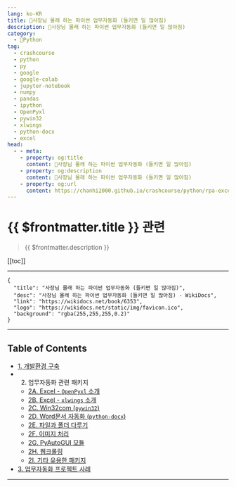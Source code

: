 ```yaml
---
lang: ko-KR
title: 🐍사장님 몰래 하는 파이썬 업무자동화 (들키면 일 많아짐)
description: 🐍사장님 몰래 하는 파이썬 업무자동화 (들키면 일 많아짐)
category:
  - 🐍Python
tag: 
  - crashcourse
  - python
  - py
  - google
  - google-colab
  - jupyter-notebook
  - numpy
  - pandas
  - ipython
  - OpenPyxl
  - pywin32
  - xlwings
  - python-docx
  - excel
head:
  - - meta:
    - property: og:title
      content: 🐍사장님 몰래 하는 파이썬 업무자동화 (들키면 일 많아짐)
    - property: og:description
      content: 🐍사장님 몰래 하는 파이썬 업무자동화 (들키면 일 많아짐)
    - property: og:url
      content: https://chanhi2000.github.io/crashcourse/python/rpa-excel.html
---
```


# {{ $frontmatter.title }} 관련

> {{ $frontmatter.description }}

[[toc]]

---

```component VPCard
{
  "title": "사장님 몰래 하는 파이썬 업무자동화 (들키면 일 많아짐)",
  "desc": "사장님 몰래 하는 파이썬 업무자동화 (들키면 일 많아짐) - WikiDocs",
  "link": "https://wikidocs.net/book/6353",
  "logo": "https://wikidocs.net/static/img/favicon.ico",
  "background": "rgba(255,255,255,0.2)"
}
```

---

## Table of Contents

- [1. 개발환경 구축](01.md)
- 2. 업무자동화 관련 패키지
  - [2A. Excel - `OpenPyxl` 소개](02a.md)
  - [2B. Excel - `xlwings` 소개](02b.md)
  - [2C. Win32com (`pywin32`)](02c.md)
  - [2D. Word문서 자동화 (`python-docx`)](02d.md)
  - [2E. 파일과 폴더 다루기](02e.md)
  - [2F. 이미지 처리](02f.md)
  - [2G. PyAutoGUI 모듈](02g.md)
  - [2H. 웹크롤링](02h.md)
  - [2I. 기타 유용한 패키지](02i.md)
- [3. 업무자동화 프로젝트 사례](03.md)

---

<TagLinks />